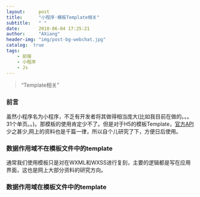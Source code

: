 ```yaml
---
layout:     post
title:      "小程序·模板Template相关"
subtitle:   " "
date:       2018-06-04 17:25:21
author:     "AXiang"
header-img: "img/post-bg-webchat.jpg"
catalog:  true
tags:
    - 前端
    - 小程序
    - Js
---
```


> “Template相关”

### 前言 
虽然小程序名为小程序，不乏有开发者将其做得相当庞大(比如我目前在做的。。。31个单页。。)。那模板的使用肯定少不了。但是对于H5的模板Template，[官方API](https://developers.weixin.qq.com/miniprogram/dev/framework/view/wxml/template.html)少之甚少,网上的资料也是千篇一律，所以自个儿研究了下，方便日后使用。

### 数据作用域不在模板文件中的template

通常我们使用模板只是对在WXML和WXSS进行复刻，主要的逻辑都是写在应用界面，这也是网上大部分资料的研究方向。

### 数据作用域在模板文件中的template











